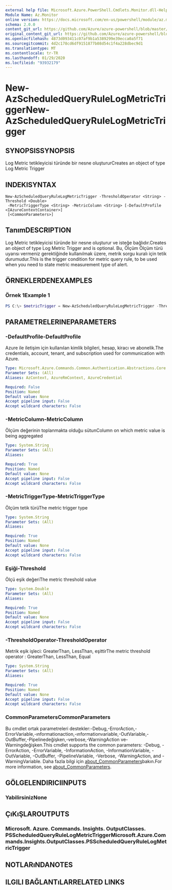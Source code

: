 ```yaml
---
external help file: Microsoft.Azure.PowerShell.Cmdlets.Monitor.dll-Help.xml
Module Name: Az.Monitor
online version: https://docs.microsoft.com/en-us/powershell/module/az.monitor/new-azscheduledqueryrulelogmetrictrigger
schema: 2.0.0
content_git_url: https://github.com/Azure/azure-powershell/blob/master/src/Monitor/Monitor/help/New-AzScheduledQueryRuleLogMetricTrigger.md
original_content_git_url: https://github.com/Azure/azure-powershell/blob/master/src/Monitor/Monitor/help/New-AzScheduledQueryRuleLogMetricTrigger.md
ms.openlocfilehash: 4873d093411c07af9b1a5389299e39ecca0a5f71
ms.sourcegitcommit: 4d2c178cd6df9151877b08d54c1f4a228dbec9d1
ms.translationtype: MT
ms.contentlocale: tr-TR
ms.lasthandoff: 01/29/2020
ms.locfileid: "93932179"
---
```

# <span data-ttu-id="c0fa9-101">New-AzScheduledQueryRuleLogMetricTrigger</span><span class="sxs-lookup"><span data-stu-id="c0fa9-101">New-AzScheduledQueryRuleLogMetricTrigger</span></span>

## <span data-ttu-id="c0fa9-102">SYNOPSIS</span><span class="sxs-lookup"><span data-stu-id="c0fa9-102">SYNOPSIS</span></span>
<span data-ttu-id="c0fa9-103">Log Metric tetikleyicisi türünde bir nesne oluşturur</span><span class="sxs-lookup"><span data-stu-id="c0fa9-103">Creates an object of type Log Metric Trigger</span></span>

## <span data-ttu-id="c0fa9-104">INDEKI</span><span class="sxs-lookup"><span data-stu-id="c0fa9-104">SYNTAX</span></span>

```
New-AzScheduledQueryRuleLogMetricTrigger -ThresholdOperator <String> -Threshold <Double>
 -MetricTriggerType <String> -MetricColumn <String> [-DefaultProfile <IAzureContextContainer>]
 [<CommonParameters>]
```

## <span data-ttu-id="c0fa9-105">Tanım</span><span class="sxs-lookup"><span data-stu-id="c0fa9-105">DESCRIPTION</span></span>
<span data-ttu-id="c0fa9-106">Log Metric tetikleyicisi türünde bir nesne oluşturur ve isteğe bağlıdır.</span><span class="sxs-lookup"><span data-stu-id="c0fa9-106">Creates an object of type Log Metric Trigger and is optional.</span></span>
<span data-ttu-id="c0fa9-107">Bu, Ölçüm Ölçüm türü uyarısı vermeniz gerektiğinde kullanılmak üzere, metrik sorgu kuralı için tetik durumudur.</span><span class="sxs-lookup"><span data-stu-id="c0fa9-107">This is the trigger condition for metric query rule, to be used when you need to state metric measurement type of alert.</span></span>

## <span data-ttu-id="c0fa9-108">ÖRNEKLERDEN</span><span class="sxs-lookup"><span data-stu-id="c0fa9-108">EXAMPLES</span></span>

### <span data-ttu-id="c0fa9-109">Örnek 1</span><span class="sxs-lookup"><span data-stu-id="c0fa9-109">Example 1</span></span>
```powershell
PS C:\> $metricTrigger = New-AzScheduledQueryRuleLogMetricTrigger -ThresholdOperator "GreaterThan" -Threshold 5 -MetricTriggerType "Consecutive" -MetricColumn "Computer"
```

## <span data-ttu-id="c0fa9-110">PARAMETRELERINE</span><span class="sxs-lookup"><span data-stu-id="c0fa9-110">PARAMETERS</span></span>

### <span data-ttu-id="c0fa9-111">-DefaultProfile</span><span class="sxs-lookup"><span data-stu-id="c0fa9-111">-DefaultProfile</span></span>
<span data-ttu-id="c0fa9-112">Azure ile iletişim için kullanılan kimlik bilgileri, hesap, kiracı ve abonelik.</span><span class="sxs-lookup"><span data-stu-id="c0fa9-112">The credentials, account, tenant, and subscription used for communication with Azure.</span></span>

```yaml
Type: Microsoft.Azure.Commands.Common.Authentication.Abstractions.Core.IAzureContextContainer
Parameter Sets: (All)
Aliases: AzContext, AzureRmContext, AzureCredential

Required: False
Position: Named
Default value: None
Accept pipeline input: False
Accept wildcard characters: False
```

### <span data-ttu-id="c0fa9-113">-MetricColumn</span><span class="sxs-lookup"><span data-stu-id="c0fa9-113">-MetricColumn</span></span>
<span data-ttu-id="c0fa9-114">Ölçüm değerinin toplanmakta olduğu sütun</span><span class="sxs-lookup"><span data-stu-id="c0fa9-114">Column on which metric value is being aggregated</span></span>

```yaml
Type: System.String
Parameter Sets: (All)
Aliases:

Required: True
Position: Named
Default value: None
Accept pipeline input: False
Accept wildcard characters: False
```

### <span data-ttu-id="c0fa9-115">-MetricTriggerType</span><span class="sxs-lookup"><span data-stu-id="c0fa9-115">-MetricTriggerType</span></span>
<span data-ttu-id="c0fa9-116">Ölçüm tetik türü</span><span class="sxs-lookup"><span data-stu-id="c0fa9-116">The metric trigger type</span></span>

```yaml
Type: System.String
Parameter Sets: (All)
Aliases:

Required: True
Position: Named
Default value: None
Accept pipeline input: False
Accept wildcard characters: False
```

### <span data-ttu-id="c0fa9-117">Eşiği</span><span class="sxs-lookup"><span data-stu-id="c0fa9-117">-Threshold</span></span>
<span data-ttu-id="c0fa9-118">Ölçü eşik değeri</span><span class="sxs-lookup"><span data-stu-id="c0fa9-118">The metric threshold value</span></span>

```yaml
Type: System.Double
Parameter Sets: (All)
Aliases:

Required: True
Position: Named
Default value: None
Accept pipeline input: False
Accept wildcard characters: False
```

### <span data-ttu-id="c0fa9-119">-ThresholdOperator</span><span class="sxs-lookup"><span data-stu-id="c0fa9-119">-ThresholdOperator</span></span>
<span data-ttu-id="c0fa9-120">Metrik eşik işleci: GreaterThan, LessThan, eşittir</span><span class="sxs-lookup"><span data-stu-id="c0fa9-120">The metric threshold operator : GreaterThan, LessThan, Equal</span></span>

```yaml
Type: System.String
Parameter Sets: (All)
Aliases:

Required: True
Position: Named
Default value: None
Accept pipeline input: False
Accept wildcard characters: False
```

### <span data-ttu-id="c0fa9-121">CommonParameters</span><span class="sxs-lookup"><span data-stu-id="c0fa9-121">CommonParameters</span></span>
<span data-ttu-id="c0fa9-122">Bu cmdlet ortak parametreleri destekler:-Debug,-ErrorAction,-ErrorVariable,-ınformationaction,-ınformationvariable,-OutVariable,-OutBuffer,-Pipelinedeğişken,-verbose,-WarningAction ve-Warningdeğişken.</span><span class="sxs-lookup"><span data-stu-id="c0fa9-122">This cmdlet supports the common parameters: -Debug, -ErrorAction, -ErrorVariable, -InformationAction, -InformationVariable, -OutVariable, -OutBuffer, -PipelineVariable, -Verbose, -WarningAction, and -WarningVariable.</span></span> <span data-ttu-id="c0fa9-123">Daha fazla bilgi için [about_CommonParameters](https://go.microsoft.com/fwlink/?LinkID=113216)bakın.</span><span class="sxs-lookup"><span data-stu-id="c0fa9-123">For more information, see [about_CommonParameters](https://go.microsoft.com/fwlink/?LinkID=113216).</span></span>

## <span data-ttu-id="c0fa9-124">GÖLGELENDIRICI</span><span class="sxs-lookup"><span data-stu-id="c0fa9-124">INPUTS</span></span>

### <span data-ttu-id="c0fa9-125">Yabilirsiniz</span><span class="sxs-lookup"><span data-stu-id="c0fa9-125">None</span></span>

## <span data-ttu-id="c0fa9-126">ÇıKıŞLAR</span><span class="sxs-lookup"><span data-stu-id="c0fa9-126">OUTPUTS</span></span>

### <span data-ttu-id="c0fa9-127">Microsoft. Azure. Commands. Insights. OutputClasses. PSScheduledQueryRuleLogMetricTrigger</span><span class="sxs-lookup"><span data-stu-id="c0fa9-127">Microsoft.Azure.Commands.Insights.OutputClasses.PSScheduledQueryRuleLogMetricTrigger</span></span>

## <span data-ttu-id="c0fa9-128">NOTLARıNDA</span><span class="sxs-lookup"><span data-stu-id="c0fa9-128">NOTES</span></span>

## <span data-ttu-id="c0fa9-129">ILGILI BAĞLANTıLAR</span><span class="sxs-lookup"><span data-stu-id="c0fa9-129">RELATED LINKS</span></span>
